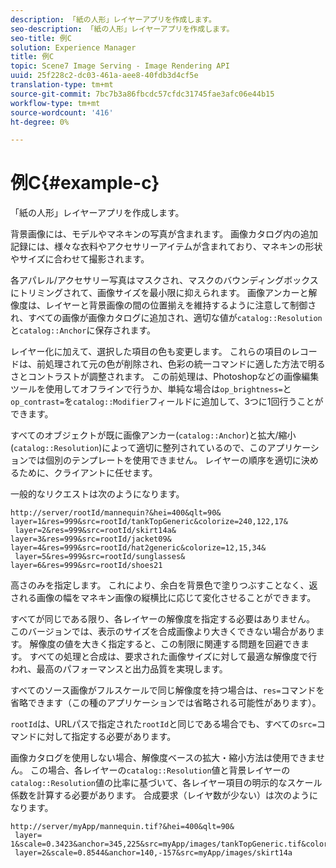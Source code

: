 ```yaml
---
description: 「紙の人形」レイヤーアプリを作成します。
seo-description: 「紙の人形」レイヤーアプリを作成します。
seo-title: 例C
solution: Experience Manager
title: 例C
topic: Scene7 Image Serving - Image Rendering API
uuid: 25f228c2-dc03-461a-aee8-40fdb3d4cf5e
translation-type: tm+mt
source-git-commit: 7bc7b3a86fbcdc57cfdc31745fae3afc06e44b15
workflow-type: tm+mt
source-wordcount: '416'
ht-degree: 0%

---
```



# 例C{#example-c}

「紙の人形」レイヤーアプリを作成します。

背景画像には、モデルやマネキンの写真が含まれます。 画像カタログ内の追加記録には、様々な衣料やアクセサリーアイテムが含まれており、マネキンの形状やサイズに合わせて撮影されます。

各アパレル/アクセサリー写真はマスクされ、マスクのバウンディングボックスにトリミングされて、画像サイズを最小限に抑えられます。 画像アンカーと解像度は、レイヤーと背景画像の間の位置揃えを維持するように注意して制御され、すべての画像が画像カタログに追加され、適切な値が`catalog::Resolution`と`catalog::Anchor`に保存されます。

レイヤー化に加えて、選択した項目の色も変更します。 これらの項目のレコードは、前処理されて元の色が削除され、色彩の統一コマンドに適した方法で明るさとコントラストが調整されます。 この前処理は、Photoshopなどの画像編集ツールを使用してオフラインで行うか、単純な場合は`op_brightness=`と`op_contrast=`を`catalog::Modifier`フィールドに追加して、3つに1回行うことができます。

すべてのオブジェクトが既に画像アンカー(`catalog::Anchor`)と拡大/縮小(`catalog::Resolution`)によって適切に整列されているので、このアプリケーションでは個別のテンプレートを使用できません。 レイヤーの順序を適切に決めるために、クライアントに任せます。

一般的なリクエストは次のようになります。

```
http://server/rootId/mannequin?&hei=400&qlt=90&
layer=1&res=999&src=rootId/tankTopGeneric&colorize=240,122,17&
 layer=2&res=999&src=rootId/skirt14a&
layer=3&res=999&src=rootId/jacket09&
layer=4&res=999&src=rootId/hat2generic&colorize=12,15,34&
 layer=5&res=999&src=rootId/sunglasses&
layer=6&res=999&src=rootId/shoes21
```

高さのみを指定します。 これにより、余白を背景色で塗りつぶすことなく、返される画像の幅をマネキン画像の縦横比に応じて変化させることができます。

すべてが同じである限り、各レイヤーの解像度を指定する必要はありません。 このバージョンでは、表示のサイズを合成画像より大きくできない場合があります。 解像度の値を大きく指定すると、この制限に関連する問題を回避できます。 すべての処理と合成は、要求された画像サイズに対して最適な解像度で行われ、最高のパフォーマンスと出力品質を実現します。

すべてのソース画像がフルスケールで同じ解像度を持つ場合は、`res=`コマンドを省略できます（この種のアプリケーションでは省略される可能性があります）。

`rootId`は、URLパスで指定された`rootId`と同じである場合でも、すべての`src=`コマンドに対して指定する必要があります。

画像カタログを使用しない場合、解像度ベースの拡大・縮小方法は使用できません。 この場合、各レイヤーの`catalog::Resolution`値と背景レイヤーの`catalog::Resolution`値の比率に基づいて、各レイヤー項目の明示的なスケール係数を計算する必要があります。 合成要求（レイヤ数が少ない）は次のようになります。

```
http://server/myApp/mannequin.tif?&hei=400&qlt=90&
 layer= 1&scale=0.3423&anchor=345,225&src=myApp/images/tankTopGeneric.tif&colorize=240,122,17&
 layer=2&scale=0.8544&anchor=140,-157&src=myApp/images/skirt14a
```

